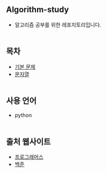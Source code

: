 ## Algorithm-study
* 알고리즘 공부를 위한 레포지토리입니다.
<br><br>

## 목차
* [기본 문제](BAEKJOON/basic)
* [문자열](BAEKJOON/string)
<br><br>

## 사용 언어
* python
<br><br>

## 출처 웹사이트
* [프로그래머스](https://programmers.co.kr)
* [백준](https://www.acmicpc.net)
